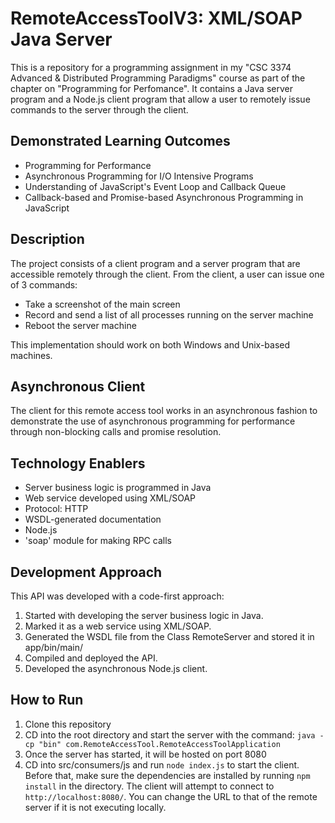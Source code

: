RemoteAccessToolV3: XML/SOAP Java Server
========================================

This is a repository for a programming assignment in my "CSC 3374 Advanced & Distributed Programming Paradigms" course as part of the chapter on "Programming for Perfomance". It contains a Java server program and a Node.js client program that allow a user to remotely issue commands to the server through the client.

Demonstrated Learning Outcomes
------------------------------

-   Programming for Performance
-   Asynchronous Programming for I/O Intensive Programs
-   Understanding of JavaScript's Event Loop and Callback Queue
-   Callback-based and Promise-based Asynchronous Programming in JavaScript

Description
-----------

The project consists of a client program and a server program that are accessible remotely through the client. From the client, a user can issue one of 3 commands:

-   Take a screenshot of the main screen
-   Record and send a list of all processes running on the server machine
-   Reboot the server machine

This implementation should work on both Windows and Unix-based machines.

Asynchronous Client
-------------------

The client for this remote access tool works in an asynchronous fashion to demonstrate the use of asynchronous programming for performance through non-blocking calls and promise resolution.

Technology Enablers
-------------------

-   Server business logic is programmed in Java
-   Web service developed using XML/SOAP
-   Protocol: HTTP
-   WSDL-generated documentation
-   Node.js
-   'soap' module for making RPC calls

Development Approach
--------------------

This API was developed with a code-first approach:

1.  Started with developing the server business logic in Java.
2.  Marked it as a web service using XML/SOAP.
3.  Generated the WSDL file from the Class RemoteServer and stored it in app/bin/main/
4.  Compiled and deployed the API.
5.  Developed the asynchronous Node.js client.

How to Run
----------

1.  Clone this repository
2.  CD into the root directory and start the server with the command: `java -cp "bin" com.RemoteAccessTool.RemoteAccessToolApplication`
3.  Once the server has started, it will be hosted on port 8080
4.  CD into src/consumers/js and run `node index.js` to start the client. Before that, make sure the dependencies are installed by running `npm install` in the directory. The client will attempt to connect to `http://localhost:8080/`. You can change the URL to that of the remote server if it is not executing locally.
